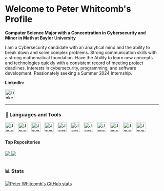 # Welcome to Peter Whitcomb's Profile

**Computer Science Major with a Concentration in Cybersecurity and Minor in Math at Baylor University**

I am a Cybersecurity candidate with an analytical mind and the ability to break down and solve complex problems. Strong communication skills with a strong mathematical foundation. Have the Ability to learn new concepts and technologies quickly with a consistent record of meeting project deadlines. Interests in cybersecurity, programming, and software development. Passionately seeking a Summer 2024 Internship.

<!-- Social icons section -->
**LinkedIn:**
<p align="center">
  
  <a href="https://www.linkedin.com/in/peter-whitcomb/"><img width="32px" alt="LinkedIn" title="LinkedIn" src="https://upload.wikimedia.org/wikipedia/commons/c/ca/LinkedIn_logo_initials.png"/></a>
  &#8287;&#8287;&#8287;&#8287;&#8287;

<!--   &#8287;&#8287;&#8287;&#8287;&#8287;
  <a href="http://eyl327.mywebcommunity.org/promos/"><img width="32px" alt="Free Stuff" title="Free gifts for you" src="https://i.imgur.com/0uVwkoZ.png"/></a> -->
</p>

---
### 🧰 Languages and Tools

<img align="left" alt="Java" width="30px" style="padding-right:10px;" src = "https://cdn.jsdelivr.net/gh/devicons/devicon@latest/icons/java/java-original.svg"/>
<img align="left" alt="Java" width="30px" style="padding-right:10px;" src="https://cdn.jsdelivr.net/gh/devicons/devicon@latest/icons/cplusplus/cplusplus-original.svg" />  
<img align="left" alt="Java" width="30px" style="padding-right:10px;" src = "https://static-00.iconduck.com/assets.00/assembly-icon-2048x2048-wspx42mf.png"/>
<img align="left" alt="Java" width="30px" style="padding-right:10px;" src = "https://cdn.jsdelivr.net/gh/devicons/devicon@latest/icons/linux/linux-original.svg"/>
<img align="left" alt="Java" width="30px" style="padding-right:10px;" src = "https://upload.wikimedia.org/wikipedia/commons/thumb/2/2b/Kali-dragon-icon.svg/2048px-Kali-dragon-icon.svg.png"/>
<img align="left" alt="Java" width="30px" style="padding-right:10px;" src = "https://cdn.jsdelivr.net/gh/devicons/devicon@latest/icons/msdos/msdos-original.svg"/>
<img align="left" alt="Java" width="30px" style="padding-right:10px;" src = "https://git-scm.com/images/logos/downloads/Git-Icon-1788C.png"/>
<img align="left" alt="Java" width="30px" style="padding-right:10px;" src = "https://cdn.jsdelivr.net/gh/devicons/devicon@latest/icons/azuresqldatabase/azuresqldatabase-original.svg"/>
<img align="left" alt="Java" width="30px" style="padding-right:10px;" src = "https://upload.wikimedia.org/wikipedia/commons/thumb/f/f6/Ghidra_logo.svg/1200px-Ghidra_logo.svg.png"/>
<img align="left" alt="Java" width="30px" style="padding-right:10px;" src = "https://cdn.jsdelivr.net/gh/devicons/devicon@latest/icons/windows11/windows11-original.svg"/>
<img align="left" alt="Java" width="30px" style="padding-right:10px;" src = "https://static.vecteezy.com/system/resources/previews/021/496/368/non_2x/ios-icon-logo-software-phone-apple-symbol-with-name-black-design-mobile-illustration-free-vector.jpg"/>
<br />

# 
#### Top Repositories


<a href="https://github.com/Jarpletz/PrimeTimeHotel">
  <img align="center" src="https://github-readme-stats.vercel.app/api/pin/?username=jarpletz&repo=PrimeTimeHotel&theme=buefy" />
</a>
<a href="https://github.com/PeterW727/Arbitrage-Finder">
  <img align="center" src="https://github-readme-stats.vercel.app/api/pin/?username=PeterW727&repo=Arbitrage-Finder&theme=buefy" />
</a>



<br />

#

### 📊 Stats

[![Peter Whitcomb's GitHub stats](https://github-readme-stats.vercel.app/api?username=peterw727)](https://github.com/anuraghazra/github-readme-stats)

#




